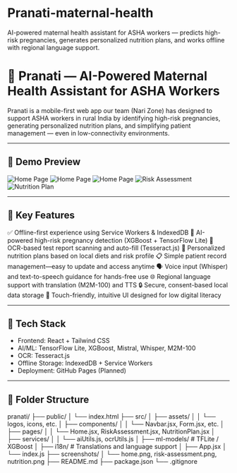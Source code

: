 # Pranati-maternal-health
AI-powered maternal health assistant for ASHA workers — predicts high-risk pregnancies, generates personalized nutrition plans, and works offline with regional language support.

# 🌸 Pranati — AI-Powered Maternal Health Assistant for ASHA Workers

Pranati is a mobile-first web app our team (Nari Zone) has designed to support ASHA workers in rural India by identifying high-risk pregnancies, generating personalized nutrition plans, and simplifying patient management — even in low-connectivity environments.

---

## 📸 Demo Preview

![Home Page](./screenshots/home1.png)
![Home Page](./screenshots/home2.png)
![Home Page](./screenshots/datascan.png)
![Risk Assessment](./screenshots/risk-assessment.png)
![Nutrition Plan](./screenshots/nutrition.png)

---

## 🧠 Key Features
✅ Offline-first experience using Service Workers & IndexedDB
🎯 AI-powered high-risk pregnancy detection (XGBoost + TensorFlow Lite)
🧾 OCR-based test report scanning and auto-fill (Tesseract.js)
🍲 Personalized nutrition plans based on local diets and risk profile
📋 Simple patient record management—easy to update and access anytime
🗣️ Voice input (Whisper) and text-to-speech guidance for hands-free use
🌐 Regional language support with translation (M2M-100) and TTS
🔒 Secure, consent-based local data storage
📲 Touch-friendly, intuitive UI designed for low digital literacy

---

## 🧰 Tech Stack

- Frontend: React + Tailwind CSS
- AI/ML: TensorFlow Lite, XGBoost, Mistral, Whisper, M2M-100
- OCR: Tesseract.js
- Offline Storage: IndexedDB + Service Workers
- Deployment: GitHub Pages (Planned)

---

## 📁 Folder Structure
pranati/
├── public/
│   └── index.html
├── src/
│   ├── assets/
│   │   └── logos, icons, etc.
│   ├── components/
│   │   └── Navbar.jsx, Form.jsx, etc.
│   ├── pages/
│   │   └── Home.jsx, RiskAssessment.jsx, NutritionPlan.jsx
│   ├── services/
│   │   └── aiUtils.js, ocrUtils.js
│   ├── ml-models/             # TFLite / XGBoost
│   ├── i18n/                  # Translations and language support
│   ├── App.jsx
│   └── index.js
├── screenshots/
│   └── home.png, risk-assessment.png, nutrition.png
├── README.md
├── package.json
└── .gitignore



